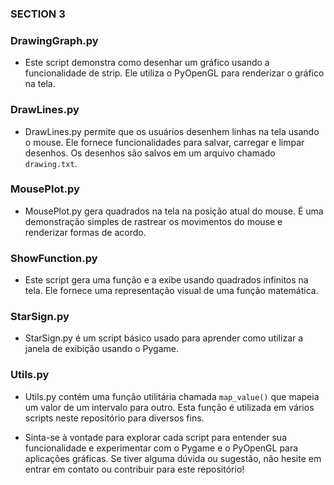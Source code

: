 ### SECTION 3
### DrawingGraph.py
-  Este script demonstra como desenhar um gráfico usando a funcionalidade de strip. Ele utiliza o PyOpenGL para renderizar o gráfico na tela.

### DrawLines.py
- DrawLines.py permite que os usuários desenhem linhas na tela usando o mouse. Ele fornece funcionalidades para salvar, carregar e limpar desenhos. Os desenhos são salvos em um arquivo chamado `drawing.txt`.

### MousePlot.py
- MousePlot.py gera quadrados na tela na posição atual do mouse. É uma demonstração simples de rastrear os movimentos do mouse e renderizar formas de acordo.

### ShowFunction.py
- Este script gera uma função e a exibe usando quadrados infinitos na tela. Ele fornece uma representação visual de uma função matemática.

### StarSign.py
- StarSign.py é um script básico usado para aprender como utilizar a janela de exibição usando o Pygame.

### Utils.py
- Utils.py contém uma função utilitária chamada `map_value()` que mapeia um valor de um intervalo para outro. Esta função é utilizada em vários scripts neste repositório para diversos fins.

- Sinta-se à vontade para explorar cada script para entender sua funcionalidade e experimentar com o Pygame e o PyOpenGL para aplicações gráficas. Se tiver alguma dúvida ou sugestão, não hesite em entrar em contato ou contribuir para este repositório!
